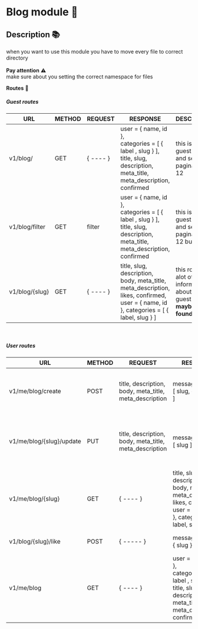 # Blog module 🧩
## Description 📚
when you want to use this module you have to move every file to correct directory<br><br>
**Pay attention**  ⚠️ 
<br>make sure about you setting the correct namespace for files

**Routes** 🚀

##### Guest routes

| URL | METHOD | REQUEST | RESPONSE | DESCRIPTION                                                                               |
| ----- | ----- | ----- | ----- |-------------------------------------------------------------------------------------------|
| v1/blog/ | GET | { ---- } | user = { name, id }, <br> categories = [ { label , slug } ], <br> title, slug, description, meta_title, meta_description, confirmed | this is for guest users and set paginate to 12                                            | 
| v1/blog/filter | GET | filter | user = { name, id }, <br> categories = [ { label , slug } ], <br> title, slug, description, meta_title, meta_description, confirmed | this is for guest users and set paginate to 12 but it filter                              | 
| v1/blog/{slug} | GET | { ---- } | title, slug, description, body, meta_title, meta_description, likes, confirmed, user = { name, id }, categories = [ { label, slug } ] | this route get alot of information about blog to guest user but  **maybe not found page** |
<br>

##### User routes

| URL                     | METHOD | REQUEST | RESPONSE | DESCRIPTION                                                                               |
|-------------------------| ----- | ----- | ----- |-------------------------------------------------------------------------------------------|
| v1/me/blog/create       | POST | title, description, body, meta_title, meta_description | message , blog = [ slug, confirmed ] | This routes make a blog for user so it **important to user logged in**                    |
| v1/me/blog/{slug}/update | PUT |title, description, body, meta_title, meta_description | message , blog = [ slug ] | This routes update a blog that user was created and it is **important to user logged in** |
| v1/me/blog/{slug}       | GET | { ---- } | title, slug, description, body, meta_title, meta_description, likes, confirmed, user = { name, id }, categories = [ { label, slug } ] | this route get alot of information about blog to guest user but  **maybe not found page** |
| v1/blog/{slug}/like     | POST | { ----- } | message , blog = { slug } | Users can like or deslike blog                                                            |
| v1/me/blog              | GET | { ---- } | user = { name, id }, <br> categories = [ { label , slug } ], <br> title, slug, description, meta_title, meta_description, confirmed | this is for authenticated users and set paginate to 12 **make sure about loggin**             | 

